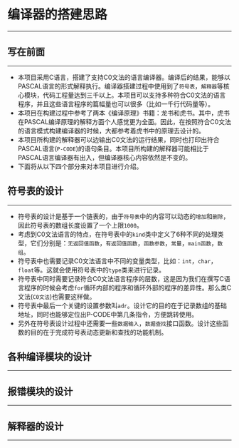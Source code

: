 # 编译器的搭建思路
---
## 写在前面
---
*    本项目采用C语言，搭建了支持C0文法的语言编译器。编译后的结果，能够以PASCAL语言的形式解释执行。编译器搭建过程中使用到了`符号表`，`解释器`等核心模块，代码工程量达到三千以上。本项目可以支持多种符合C0文法的语言程序，并且这些语言程序的篇幅量也可以很多（比如一千行代码量等）。
*    本项目在构建过程中参考了两本《编译原理》书籍：龙书和虎书。其中，虎书在PASCAL编译原理的解释方面个人感觉更为全面。因此，在按照符合C0文法的语言模式构建编译器的时候，大都参考着虎书中的原理去设计的。
*    本项目所构建的解释器可以边输出C0文法的运行结果，同时也打印出符合PASCAL语言(`P-CODE`)的语句条目。本项目所构建的解释器可能相比于PASCAL语言编译器有出入，但编译器核心内容依然是不变的。
*    下面将从以下四个部分来对本项目进行介绍。
## 符号表的设计
---
*    符号表的设计是基于一个链表的，由于`符号表`中的内容可以动态的`增加`和`删除`，因此符号表的数组长度设置了一个上限`1000`。
*    考虑到C0文法语言的特点，在符号表中的`kind`类中定义了6种不同的处理类型，它们分别是：`无返回值函数`，`有返回值函数`，`函数参数`，`常量`，`main函数`，`数组`。
*    符号表中也需要记录C0文法语言中不同的变量类型，比如：`int`，`char`，`float`等。这就会使用符号表中的`type`类来进行记录。
*    符号表中同时需要记录符合C0文法语言程序的层数，这是因为我们在撰写C语言程序的时候会考虑`for`循环内部的程序和循环外部的程序的差异性。那么类C文法(`C0文法`)也需要这样做。
*    符号表中最后一个关键的设置参数叫`adr`。设计它的目的在于记录数组的基础地址，同时也能够定位出P-CODE中第几条指令，方便跳转使用。
*    另外在符号表设计过程中还需要一些`数据输入`，`数据查找`接口函数。设计这些函数的目的在于完成符号表动态更新和查找的功能机制。

## 各种编译模块的设计
---
## 报错模块的设计
---
## 解释器的设计
---

